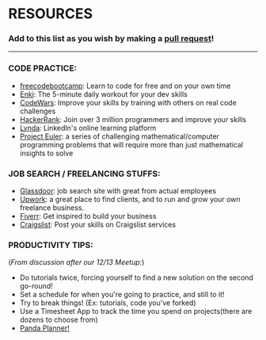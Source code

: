 # RESOURCES
### Add to this list as you wish by making a [pull request](https://github.com/Triangle-Adult-Jr-Dev/Meeting-Materials/pulls)!
---
### CODE PRACTICE:
* [freecodebootcamp](https://www.freecodecamp.org/): Learn to code for free and on your own time
* [Enki](https://www.enki.com/): The 5-minute daily workout for your dev skills
* [CodeWars](https://www.codewars.com/): Improve your skills by training with others on real code challenges
* [HackerRank](https://www.hackerrank.com/): Join over 3 million programmers and improve your skills
* [Lynda](https://www.lynda.com/): LinkedIn's online learning platform
* [Project Euler](https://projecteuler.net/): a series of challenging mathematical/computer programming problems that will require more than just mathematical insights to solve

### JOB SEARCH / FREELANCING STUFFS:
* [Glassdoor](https://www.glassdoor.com/index.htm): job search site with great from actual employees
* [Upwork](https://www.upwork.com/): a great place to find clients, and to run and grow your own freelance business.
* [Fiverr](https://www.fiverr.com/): Get inspired to build your business
* [Craigslist](https://raleigh.craigslist.org/): Post your skills on Craigslist services

### PRODUCTIVITY TIPS:
(_From discussion after our 12/13 Meetup:_)
* Do tutorials twice, forcing yourself to find a new solution on the second go-round!
* Set a schedule for when you're going to practice, and still to it!
* Try to break things! (Ex: tutorials, code you've forked)
* Use a Timesheet App to track the time you spend on projects(there are dozens to choose from)
* [Panda Planner!](https://pandaplanner.com/)
